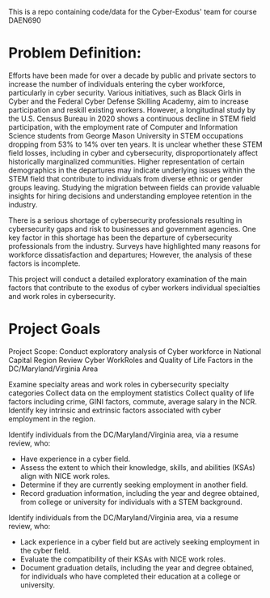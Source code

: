 This is a repo containing code/data for the Cyber-Exodus' team for course DAEN690

# Problem Definition:

Efforts have been made for over a decade by public and private sectors to increase the number of individuals entering the cyber workforce, particularly in cyber security. Various initiatives, such as Black Girls in Cyber and the Federal Cyber Defense Skilling Academy, aim to increase participation and reskill existing workers. However, a longitudinal study by the U.S. Census Bureau in 2020 shows a continuous decline in STEM field participation, with the employment rate of Computer and Information Science students from George Mason University in STEM occupations dropping from 53% to 14% over ten years. It is unclear whether these STEM field losses, including in cyber and cybersecurity, disproportionately affect historically marginalized communities. Higher representation of certain demographics in the departures may indicate underlying issues within the STEM field that contribute to individuals from diverse ethnic or gender groups leaving. Studying the migration between fields can provide valuable insights for hiring decisions and understanding employee retention in the industry.

There is a serious shortage of cybersecurity professionals resulting in cybersecurity gaps and risk to businesses and government agencies.   One key factor in this shortage has been the departure of cybersecurity professionals from the industry.  Surveys have highlighted many reasons for workforce dissatisfaction and departures; However, the analysis of these factors is incomplete. 

This project will conduct a detailed exploratory examination of the main factors that contribute to the exodus of cyber workers individual specialties and work roles in cybersecurity. 
# Project Goals
Project Scope: Conduct exploratory analysis of Cyber workforce in National Capital Region
Review Cyber WorkRoles and Quality of Life Factors in the DC/Maryland/Virginia Area

Examine specialty areas and work roles in cybersecurity specialty categories
Collect data on the employment statistics 
Collect quality of life factors including crime, GINI factors, commute, average salary in the NCR. 
Identify key intrinsic and extrinsic factors associated with cyber employment in the region.

Identify individuals from the DC/Maryland/Virginia area, via a resume review, who:
- Have experience in a cyber field.
- Assess the extent to which their knowledge, skills, and abilities (KSAs) align with NICE work roles.
- Determine if they are currently seeking employment in another field.
- Record graduation information, including the year and degree obtained, from college or university for individuals with a STEM background.

Identify individuals from the DC/Maryland/Virginia area, via a resume review, who:
- Lack experience in a cyber field but are actively seeking employment in the cyber field.
- Evaluate the compatibility of their KSAs with NICE work roles.
- Document graduation details, including the year and degree obtained, for individuals who have completed their education at a college or university.

